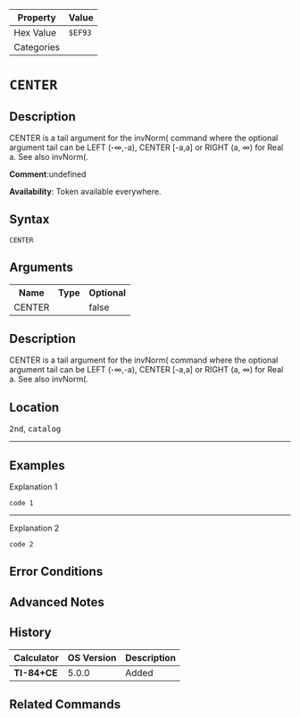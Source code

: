 | Property      | Value |
|---------------|-------|
| Hex Value     | `$EF93`|
| Categories    | <ul></ul> |

# `CENTER`

## Description
CENTER is a tail argument for the invNorm( command where the optional argument tail can be LEFT (-∞,-a), CENTER [-a,a] or RIGHT (a, ∞) for Real a.
See also invNorm(.

<b>Comment</b>:undefined

<b>Availability</b>: Token available everywhere.

## Syntax
`CENTER`

## Arguments
<table>
<tr><th>Name</th><th>Type</th><th>Optional</th></tr>

<tr><td>CENTER</td><td></td><td>false</td></tr>

</table>

## Description
CENTER is a tail argument for the invNorm( command where the optional argument tail can be LEFT (-∞,-a), CENTER [-a,a] or RIGHT (a, ∞) for Real a.
See also invNorm(.

## Location
<kbd>2nd</kbd>, <kbd>catalog</kbd>
<hr>

## Examples

Explanation 1
```ti-basic
code 1
```
---
Explanation 2
```ti-basic
code 2
```

## Error Conditions


## Advanced Notes


## History
| Calculator | OS Version | Description |
|------------|------------|-------------|
| <b>TI-84+CE</b> | 5.0.0 | Added

## Related Commands

    
